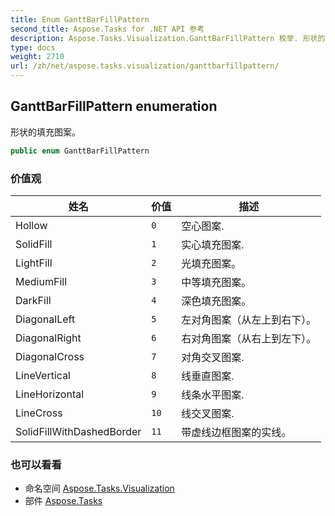 ```yaml
---
title: Enum GanttBarFillPattern
second_title: Aspose.Tasks for .NET API 参考
description: Aspose.Tasks.Visualization.GanttBarFillPattern 枚举. 形状的填充图案
type: docs
weight: 2710
url: /zh/net/aspose.tasks.visualization/ganttbarfillpattern/
---
```

## GanttBarFillPattern enumeration

形状的填充图案。

```csharp
public enum GanttBarFillPattern
```

### 价值观

| 姓名 | 价值 | 描述 |
| --- | --- | --- |
| Hollow | `0` | 空心图案. |
| SolidFill | `1` | 实心填充图案. |
| LightFill | `2` | 光填充图案。 |
| MediumFill | `3` | 中等填充图案。 |
| DarkFill | `4` | 深色填充图案。 |
| DiagonalLeft | `5` | 左对角图案（从左上到右下）。 |
| DiagonalRight | `6` | 右对角图案（从右上到左下）。 |
| DiagonalCross | `7` | 对角交叉图案. |
| LineVertical | `8` | 线垂直图案. |
| LineHorizontal | `9` | 线条水平图案. |
| LineCross | `10` | 线交叉图案. |
| SolidFillWithDashedBorder | `11` | 带虚线边框图案的实线。 |

### 也可以看看

* 命名空间 [Aspose.Tasks.Visualization](../../aspose.tasks.visualization/)
* 部件 [Aspose.Tasks](../../)



